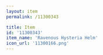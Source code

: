```yaml
---
layout: item
permalink: /11300343

title: Item
id: '11300343'
item_name: 'Ravenous Hysteria Helm'
icon_url: '11300166.png'
---
```

